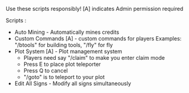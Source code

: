 Use these scripts responsibly!
[A] indicates Admin permission required

Scripts :
- Auto Mining - Automatically mines credits
- Custom Commands [A] - custom commands for players
  Examples: "/btools" for building tools, "/fly" for fly
- Plot System [A] - Plot management system
  - Players need say "/claim" to make you enter claim mode
  - Press E to place plot teleporter
  - Press Q to cancel
  - "/goto" is to teleport to your plot
- Edit All Signs - Modify all signs simultaneously
